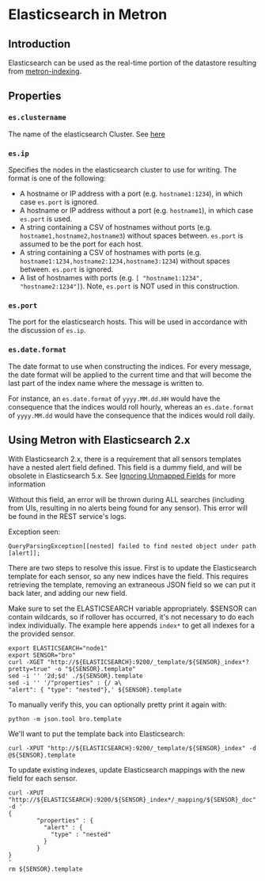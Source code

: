 # Elasticsearch in Metron

## Introduction

Elasticsearch can be used as the real-time portion of the datastore resulting from [metron-indexing](../metron-indexing.README.md).

## Properties

### `es.clustername`

The name of the elasticsearch Cluster.  See [here](https://www.elastic.co/guide/en/elasticsearch/reference/current/important-settings.html#cluster.name)

### `es.ip`

Specifies the nodes in the elasticsearch cluster to use for writing.
The format is one of the following:
* A hostname or IP address with a port (e.g. `hostname1:1234`), in which case `es.port` is ignored.
* A hostname or IP address without a port (e.g. `hostname1`), in which case `es.port` is used.
* A string containing a CSV of hostnames without ports (e.g. `hostname1,hostname2,hostname3`) without spaces between.  `es.port` is assumed to be the port for each host.
* A string containing a CSV of hostnames with ports (e.g. `hostname1:1234,hostname2:1234,hostname3:1234`) without spaces between.  `es.port` is ignored.
* A list of hostnames with ports (e.g. `[ "hostname1:1234", "hostname2:1234"]`).  Note, `es.port` is NOT used in this construction.

### `es.port`

The port for the elasticsearch hosts.  This will be used in accordance with the discussion of `es.ip`.

### `es.date.format`

The date format to use when constructing the indices.  For every message, the date format will be applied
to the current time and that will become the last part of the index name where the message is written to.

For instance, an `es.date.format` of `yyyy.MM.dd.HH` would have the consequence that the indices would
roll hourly, whereas an `es.date.format` of `yyyy.MM.dd` would have the consequence that the indices would
roll daily.

## Using Metron with Elasticsearch 2.x

With Elasticsearch 2.x, there is a requirement that all sensors templates have a nested alert field defined.  This field is a dummy field, and will be obsolete in Elasticsearch 5.x.  See [Ignoring Unmapped Fields](https://www.elastic.co/guide/en/elasticsearch/reference/current/search-request-sort.html#_ignoring_unmapped_fields) for more information

Without this field, an error will be thrown during ALL searches (including from UIs, resulting in no alerts being found for any sensor). This error will be found in the REST service's logs.

Exception seen:
```
QueryParsingException[[nested] failed to find nested object under path [alert]];
```

There are two steps to resolve this issue.  First is to update the Elasticsearch template for each sensor, so any new indices have the field. This requires retrieving the template, removing an extraneous JSON field so we can put it back later, and adding our new field.

Make sure to set the ELASTICSEARCH variable appropriately. $SENSOR can contain wildcards, so if rollover has occurred, it's not necessary to do each index individually. The example here appends `index*` to get all indexes for a the provided sensor.

```
export ELASTICSEARCH="node1"
export SENSOR="bro"
curl -XGET "http://${ELASTICSEARCH}:9200/_template/${SENSOR}_index*?pretty=true" -o "${SENSOR}.template"
sed -i '' '2d;$d' ./${SENSOR}.template
sed -i '' '/"properties" : {/ a\
"alert": { "type": "nested"},' ${SENSOR}.template
```

To manually verify this, you can optionally pretty print it again with:
```
python -m json.tool bro.template
```

We'll want to put the template back into Elasticsearch:
```
curl -XPUT "http://${ELASTICSEARCH}:9200/_template/${SENSOR}_index" -d @${SENSOR}.template
```

To update existing indexes, update Elasticsearch mappings with the new field for each sensor. 

```
curl -XPUT "http://${ELASTICSEARCH}:9200/${SENSOR}_index*/_mapping/${SENSOR}_doc" -d '
{
        "properties" : {
          "alert" : {
            "type" : "nested"
          }
        }
}
'
rm ${SENSOR}.template
```
